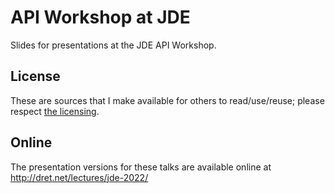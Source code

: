 # API Workshop at JDE

Slides for presentations at the JDE API Workshop.

## License

These are sources that I make available for others to read/use/reuse; please respect [the licensing](../LICENSE).


## Online

The presentation versions for these talks are available online at http://dret.net/lectures/jde-2022/
